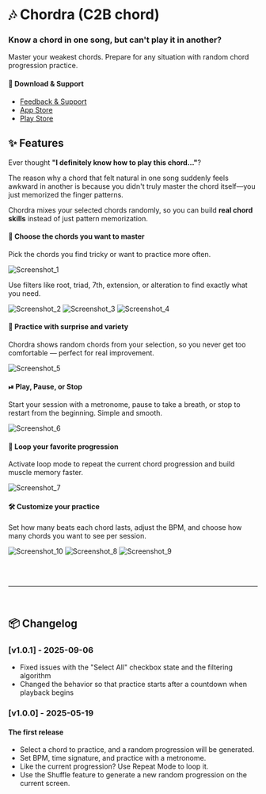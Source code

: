 # 🎶 Chordra (C2B chord)

### Know a chord in one song, but can't play it in another?
Master your weakest chords. Prepare for any situation with random chord progression practice.

#### 🔗 Download & Support

- [Feedback & Support](https://mokzas.github.io/chordra-support)
- [App Store](https://apps.apple.com/kr/app/chordra/id6744913508)
- [Play Store](https://play.google.com/store/apps/details?id=kr.mokzas.c2b_chord)

## ✨ Features
Ever thought **"I definitely know how to play this chord..."**?

The reason why a chord that felt natural in one song suddenly feels awkward in another is because you didn't truly master the chord itself—you just memorized the finger patterns.

Chordra mixes your selected chords randomly, so you can build **real chord skills** instead of just pattern memorization.

#### 🎯 **Choose the chords you want to master** 

Pick the chords you find tricky or want to practice more often.

![Screenshot_1](SCREENSHOTS/screenshot_01.png)

Use filters like root, triad, 7th, extension, or alteration to find exactly what you need.

![Screenshot_2](SCREENSHOTS/screenshot_02.png)
![Screenshot_3](SCREENSHOTS/screenshot_03.png)
![Screenshot_4](SCREENSHOTS/screenshot_04.png)


#### 🎲 **Practice with surprise and variety**  

Chordra shows random chords from your selection, so you never get too comfortable — perfect for real improvement.

![Screenshot_5](SCREENSHOTS/screenshot_05.png)

#### ⏯ **Play, Pause, or Stop**  

Start your session with a metronome, pause to take a breath, or stop to restart from the beginning. Simple and smooth.

![Screenshot_6](SCREENSHOTS/screenshot_06.png)

#### 🔁 **Loop your favorite progression**  

Activate loop mode to repeat the current chord progression and build muscle memory faster.

![Screenshot_7](SCREENSHOTS/screenshot_07.png)

#### 🛠 **Customize your practice**  

Set how many beats each chord lasts, adjust the BPM, and choose how many chords you want to see per session.

![Screenshot_10](SCREENSHOTS/screenshot_10.png)
![Screenshot_8](SCREENSHOTS/screenshot_08.png)
![Screenshot_9](SCREENSHOTS/screenshot_09.png)

<br>
<br>

---

<br>

## 📦 Changelog

### [v1.0.1] - 2025-09-06

- Fixed issues with the "Select All" checkbox state and the filtering algorithm
- Changed the behavior so that practice starts after a countdown when playback begins

### [v1.0.0] - 2025-05-19

#### The first release

- Select a chord to practice, and a random progression will be generated.
- Set BPM, time signature, and practice with a metronome.
- Like the current progression? Use Repeat Mode to loop it.
- Use the Shuffle feature to generate a new random progression on the current screen.



